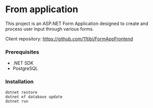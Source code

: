 # From application

This project is an ASP.NET Form Application designed to create and process user input through various forms.

Client repository: https://github.com/11tibi/FormAppFrontend

### Prerequisites

- .NET SDK
- PostgreSQL

### Installation

```
dotnet restore
dotnet ef database update
dotnet run
```
